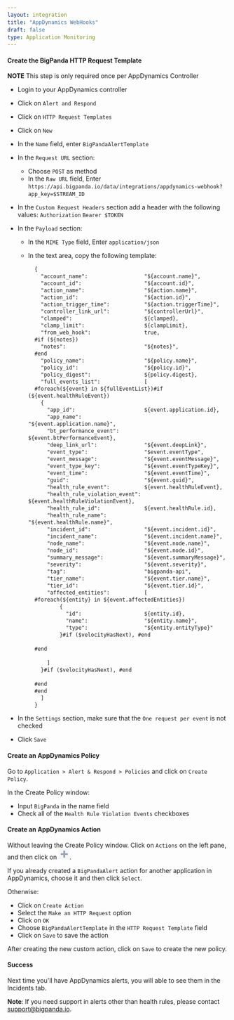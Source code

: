 ```yaml
---
layout: integration 
title: "AppDynamics WebHooks"
draft: false
type: Application Monitoring
---
```


#### Create the BigPanda HTTP Request Template

**NOTE** This step is only required once per AppDynamics Controller

* Login to your AppDynamics controller
* Click on `Alert and Respond`
* Click on `HTTP Request Templates`
* Click on `New`
* In the `Name` field, enter `BigPandaAlertTemplate` 
* In the `Request URL` section:
    * Choose `POST` as method
    * In the `Raw URL` field, Enter `https://api.bigpanda.io/data/integrations/appdynamics-webhook?app_key=$STREAM_ID`
* In the `Custom Request Headers` section add a header with the following values:
    `Authorization`     `Bearer $TOKEN`
* In the `Payload` section:
    * In the `MIME Type` field, Enter `application/json`
    * In the text area, copy the following template:

            {
              "account_name":                  "${account.name}",
              "account_id":                    "${account.id}",
              "action_name":                   "${action.name}",
              "action_id":                     "${action.id}",
              "action_trigger_time":           "${action.triggerTime}",
              "controller_link_url":           "${controllerUrl}",
              "clamped":                       ${clamped},
              "clamp_limit":                   ${clampLimit},
              "from_web_hook":                 true,
            #if (${notes})
              "notes":                         "${notes}",
            #end
              "policy_name":                   "${policy.name}",
              "policy_id":                     "${policy.id}",
              "policy_digest":                 ${policy.digest},
              "full_events_list":              [
            #foreach(${event} in ${fullEventList})#if (${event.healthRuleEvent})
              {
                "app_id":                      ${event.application.id},
                "app_name":                    "${event.application.name}",
                "bt_performance_event":        ${event.btPerformanceEvent},
                "deep_link_url":               "${event.deepLink}",
                "event_type":                  "$event.eventType",
                "event_message":               "${event.eventMessage}",
                "event_type_key":              "${event.eventTypeKey}",
                "event_time":                  "${event.eventTime}",
                "guid":                        "${event.guid}",
                "health_rule_event":           ${event.healthRuleEvent},
                "health_rule_violation_event": ${event.healthRuleViolationEvent},
                "health_rule_id":              ${event.healthRule.id},
                "health_rule_name":            "${event.healthRule.name}",
                "incident_id":                 "${event.incident.id}",
                "incident_name":               "${event.incident.name}",
                "node_name":                   "${event.node.name}",
                "node_id":                     "${event.node.id}",
                "summary_message":             "${event.summaryMessage}",
                "severity":                    "${event.severity}",
                "tag":                         "bigpanda-api",
                "tier_name":                   "${event.tier.name}",
                "tier_id":                     "${event.tier.id}",
                "affected_entities":           [
            #foreach(${entity} in ${event.affectedEntities})
                    {
                      "id":                    ${entity.id},
                      "name":                  "${entity.name}",
                      "type":                  "${entity.entityType}"
                    }#if ($velocityHasNext), #end 
            
            #end
            
                ]
              }#if ($velocityHasNext), #end 
            
            #end 
            #end
              ]
            }

* In the `Settings` section, make sure that the `One request per event` is not checked

* Click `Save`

<!-- section-separator -->

#### Create an AppDynamics Policy

Go to `Application > Alert & Respond > Policies` and click on `Create Policy`.

In the Create Policy window:

* Input `BigPanda` in the name field
* Check all of the `Health Rule Violation Events` checkboxes

<!-- section-separator -->

#### Create an AppDynamics Action

Without leaving the Create Policy window.
Click on `Actions` on the left pane, and then click on ![+](/media/appdynamics-plus.png).

If you already created a `BigPandaAlert` action for another application in AppDynamics, choose it and then click `Select`.

Otherwise:

* Click on `Create Action`
* Select the `Make an HTTP Request` option
* Click on `OK`
* Choose `BigPandaAlertTemplate` in the `HTTP Request Template` field
* Click on `Save` to save the action

After creating the new custom action, click on `Save` to create the new policy.

<!-- section-separator -->

#### Success

Next time you'll have AppDynamics alerts, you will able to see them in the Incidents tab.

__Note__: If you need support in alerts other than health rules, please contact support@bigpanda.io.

